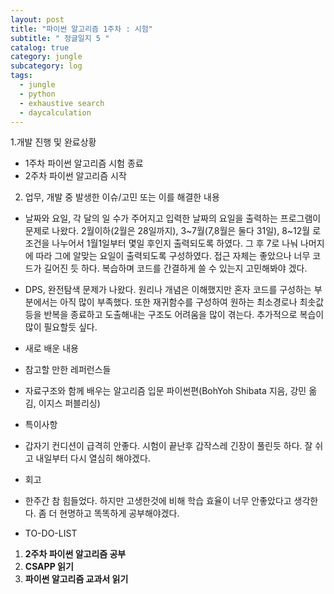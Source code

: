 ```yaml
---
layout: post
title: "파이썬 알고리즘 1주차 : 시험"
subtitle: " 정글일지 5 "
catalog: true
category: jungle
subcategory: log
tags:
  - jungle
  - python
  - exhaustive search
  - daycalculation
---
```


1.개발 진행 및 완료상황

- 1주차 파이썬 알고리즘 시험 종료
- 2주차 파이썬 알고리즘 시작

2. 업무, 개발 중 발생한 이슈/고민 또는 이를 해결한 내용

- 날짜와 요일, 각 달의 일 수가 주어지고 입력한 날짜의 요일을 출력하는 프로그램이 문제로 나왔다. 2월이하(2월은 28일까지), 3~7월(7,8월은 둘다 31일), 8~12월 로 조건을 나누어서 1월1일부터 몇일 후인지 출력되도록 하였다. 그 후 7로 나눠 나머지에 따라 그에 알맞는 요일이 출력되도록 구성하였다. 접근 자체는 좋았으나 너무 코드가 길어진 듯 하다. 복습하며 코드를 간결하게 쓸 수 있는지 고민해봐야 겠다.
- DPS, 완전탐색 문제가 나왔다. 원리나 개념은 이해했지만 혼자 코드를 구성하는 부분에서는 아직 많이 부족했다. 또한 재귀함수를 구성하여 원하는 최소경로나 최솟값등을 반복을 종료하고 도출해내는 구조도 어려움을 많이 겪는다. 추가적으로 복습이 많이 필요할듯 싶다.
- 새로 배운 내용
- 참고할 만한 레퍼런스들

- 자료구조와 함께 배우는 알고리즘 입문 파이썬편(BohYoh Shibata 지음, 강민 옮김, 이지스 퍼블리싱)
- 특이사항

- 갑자기 컨디션이 급격히 안좋다. 시험이 끝난후 갑작스레 긴장이 풀린듯 하다. 잘 쉬고 내일부터 다시 열심히 해야겠다.
- 회고

- 한주간 참 힘들었다. 하지만 고생한것에 비해 학습 효율이 너무 안좋았다고 생각한다. 좀 더 현명하고 똑똑하게 공부해야겠다.
- TO-DO-LIST

1. **2주차 파이썬 알고리즘 공부**
2. **CSAPP 읽기**
3. **파이썬 알고리즘 교과서 읽기**
